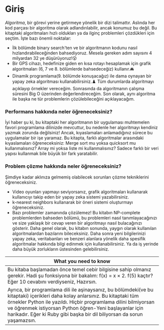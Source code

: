 # Giriş
*Algoritma*, bir görevi yerine getirmeye yönelik bir dizi talimattır. Aslında her kod parçası bir algoritma olarak adlandırılabilir, ancak konumuz bu değil. Bu kitaptaki algoritmaları hızlı oldukları ya da ilginç problemleri çözdükleri için seçtim. İşte bazı önemli noktalar:  
- İlk bölümde binary search'ten ve bir algoritmanın kodunu nasıl hızlandırabileceğinden bahsediyoruz. Mesela gereken adım sayısını 4 milyardan 32 ye düşürüyoruz!😲
- Bir GPS cihazı, hedefinize giden en kısa rotayı hesaplamak için grafik algoritmaları (6, 7 ve 8. bölümlerde bahsedeceğiz) kullanır.🚘
- Dinamik programlama(9. bölümde konuşacağız) ile dama oynayan bir yapay zeka algoritması kullanabilirsiniz.♟️
Tüm durumlarda algoritmayı açıklayıp örnekler vereceğim. Sonrasında da algoritmanın çalışma süresini Big O üzerinden değerlendireceğim. Son olarak, aynı algoritma ile başka ne tür problemlerin çözülebileceğini açıklayacağım.

### Performans hakkında neler öğreneceksiniz?
İyi haber şu ki, bu kitaptaki her algoritmanın bir uygulaması muhtemelen favori programlama dilinizde mevcuttur, bu nedenle her algoritmayı kendiniz yazmak zorunda değilsiniz! Ancak, kıyaslamaları anlamadığınız sürece bu uygulamalar bir işe yaramaz. Bu kitapta, farklı algoritmalar arasındaki kıyaslamaları öğreneceksiniz: Merge sort mu yoksa quicksort mu kullanmalısınız? Array mi yoksa liste mi kullanmalısınız? Sadece farklı bir veri yapısı kullanmak bile büyük bir fark yaratabilir.
### Problem çözme hakkında neler öğreneceksiniz?
Şimdiye kadar aklınıza gelmemiş olabilecek sorunları çözme tekniklerini öğreneceksiniz. 
- Video oyunları yapmayı seviyorsanız, grafik algoritmaları kullanarak kullanıcıyı takip eden bir yapay zeka sistemi yazabilirsiniz.
- k-nearest neighbors kullanarak bir öneri sistemi oluşturmayı öğreneceksiniz.
- Bazı problemler zamanında çözülemez! Bu kitabın NP-complete problemlerden bahseden bölümü, bu problemleri nasıl tanımlayacağınızı ve size yaklaşık bir cevap veren bir algoritmayı nasıl bulacağınızı gösterir.
Daha genel olarak, bu kitabın sonunda, yaygın olarak kullanılan algoritmalardan bazılarını bileceksiniz. Daha sonra yeni bilgilerinizi yapay zeka, veritabanları ve benzeri alanlara yönelik daha spesifik algoritmalar hakkında bilgi edinmek için kullanabilirsiniz. Ya da iş yerinde daha büyük zorlukların üstesinden gelebilirsiniz.

| What you need to know |
| ----------- |
| Bu kitaba başlamadan önce temel cebir bilgisine sahip olmanız gerekir. Hadi şu fonksiyona bir bakalım: f(x) = x × 2. f(5) kaçtır? Eğer 10 cevabını verdiyseniz, Hazırsın.
Ayrıca, bir programlama dili ile aşinaysanız, bu bölümdeki(ve bu kitaptaki) içerikleri daha kolay anlarsınız. Bu kitaptaki tüm örnekler Python ile yazıldı. Hiçbir programlama dilini bilmiyorsan ve öğrenmek istiyorsan Python öğren-Yeni başlayanlar için harikadır. Eğer ki Ruby gibi başka bir dil biliyorsan da sorun yaşamazsın.|
